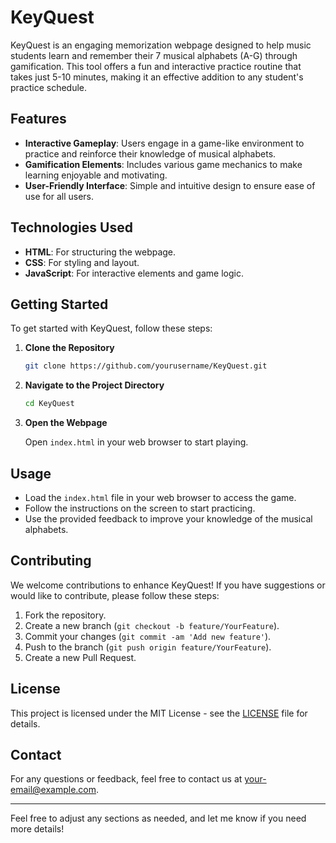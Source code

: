 # KeyQuest

KeyQuest is an engaging memorization webpage designed to help music students learn and remember their 7 musical alphabets (A-G) through gamification. This tool offers a fun and interactive practice routine that takes just 5-10 minutes, making it an effective addition to any student's practice schedule.

## Features

- **Interactive Gameplay**: Users engage in a game-like environment to practice and reinforce their knowledge of musical alphabets.
- **Gamification Elements**: Includes various game mechanics to make learning enjoyable and motivating.
- **User-Friendly Interface**: Simple and intuitive design to ensure ease of use for all users.

## Technologies Used

- **HTML**: For structuring the webpage.
- **CSS**: For styling and layout.
- **JavaScript**: For interactive elements and game logic.

## Getting Started

To get started with KeyQuest, follow these steps:

1. **Clone the Repository**

   ```bash
   git clone https://github.com/yourusername/KeyQuest.git
   ```

2. **Navigate to the Project Directory**

   ```bash
   cd KeyQuest
   ```

3. **Open the Webpage**

   Open `index.html` in your web browser to start playing.

## Usage

- Load the `index.html` file in your web browser to access the game.
- Follow the instructions on the screen to start practicing.
- Use the provided feedback to improve your knowledge of the musical alphabets.

## Contributing

We welcome contributions to enhance KeyQuest! If you have suggestions or would like to contribute, please follow these steps:

1. Fork the repository.
2. Create a new branch (`git checkout -b feature/YourFeature`).
3. Commit your changes (`git commit -am 'Add new feature'`).
4. Push to the branch (`git push origin feature/YourFeature`).
5. Create a new Pull Request.

## License

This project is licensed under the MIT License - see the [LICENSE](LICENSE) file for details.

## Contact

For any questions or feedback, feel free to contact us at [your-email@example.com](mailto:your-email@example.com).

---

Feel free to adjust any sections as needed, and let me know if you need more details!

